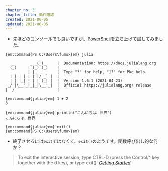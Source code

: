 ```yaml
---
chapter_no: 3
chapter_title: 動作確認
created: 2021-06-05
updated: 2021-06-05
---
```

- 先ほどのコンソールでも良いですが、[PowerShell]({{link_to_it_powershell}})を立ち上げて試してみました。

```output
{em:command{PS C:\Users\fumo>}em} julia
               _
   _       _ _(_)_     |  Documentation: https://docs.julialang.org
  (_)     | (_) (_)    |
   _ _   _| |_  __ _   |  Type "?" for help, "]?" for Pkg help.
  | | | | | | |/ _` |  |
  | | |_| | | | (_| |  |  Version 1.6.1 (2021-04-23)
 _/ |\__'_|_|_|\__'_|  |  Official https://julialang.org/ release
|__/                   |

{em:command{julia>}em} 1 + 2
3

{em:command{julia>}em} println("こんにちは、世界")
こんにちは、世界

{em:command{julia>}em} exit()
{em:command{PS C:\Users\fumo>}em}
```
- 終了させるには`exit`ではなくて、`exit()`のようです。関数呼び出し的な何か？
> To exit the interactive session, type CTRL-D (press the Control/^ key together with the d key), or type exit(). 
> <cite>[Getting Started](https://docs.julialang.org/en/v1/manual/getting-started/)</cite>
